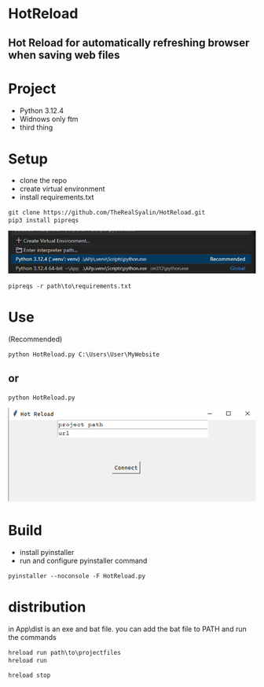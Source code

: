 # HotReload

## Hot Reload for automatically refreshing browser when saving web files

# Project

* Python 3.12.4
* Widnows only ftm
* third thing

# Setup

* clone the repo
* create virtual environment
* install requirements.txt

```
git clone https://github.com/TheRealSyalin/HotReload.git
pip3 install pipreqs
```

![alt text](App/Assets/image.png)

```
pipreqs -r path\to\requirements.txt
```

# Use

(Recommended)
```
python HotReload.py C:\Users\User\MyWebsite
```

## or

```
python HotReload.py
```

![alt text](App/Assets/image2.png)

# Build

* install pyinstaller
* run and configure pyinstaller command

```
pyinstaller --noconsole -F HotReload.py
```

# distribution

in App\dist is an exe and bat file. you can add the bat file to PATH and run the commands


```
hreload run path\to\projectfiles
hreload run
```

```
hreload stop
```
